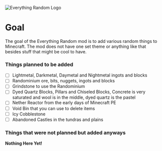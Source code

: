 ![Everything Random Logo](Minecraft-Everything-Random-Mod/everythingrandomlogo.png)

# Goal

The goal of the Everything Random mod is to add various random things to Minecraft. The mod does not have one set theme or anything like that besides stuff that might be cool to have.


### Things planned to be added

- [ ] Lightmetal, Darkmetal, Daymetal and Nightmetal ingots and blocks
- [ ] Randominium ore, bits, nuggets, ingots and blocks
- [ ] Grindstone to use the Randominium
- [ ] Dyed Quartz Blocks, Pillars and Chiseled Blocks, Concrete is very saturated and wool is in the middle, dyed quartz is the pastel
- [ ] Nether Reactor from the early days of Minecraft PE
- [ ] Void Bin that you can use to delete items
- [ ] Icy Cobblestone
- [ ] Abandoned Castles in the tundras and plains

### Things that were not planned but added anyways

**Nothing Here Yet!**
